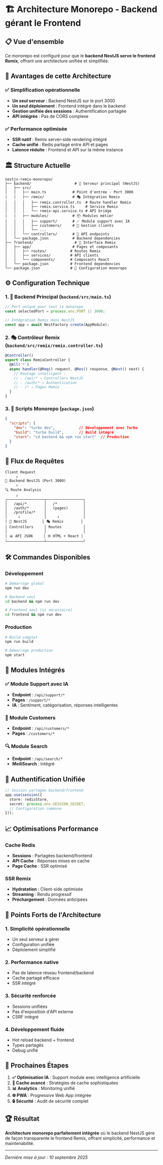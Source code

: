 # 🏗️ Architecture Monorepo - Backend gérant le Frontend

## 📋 Vue d'ensemble

Ce monorepo est configuré pour que le **backend NestJS serve le frontend Remix**, offrant une architecture unifiée et simplifiée.

## 🎯 Avantages de cette Architecture

### ✅ Simplification opérationnelle
- **Un seul serveur** : Backend NestJS sur le port 3000
- **Un seul déploiement** : Frontend intégré dans le backend
- **Gestion unifiée des sessions** : Authentification partagée
- **API intégrée** : Pas de CORS complexe

### ✅ Performance optimisée
- **SSR natif** : Remix server-side rendering intégré
- **Cache unifié** : Redis partagé entre API et pages
- **Latence réduite** : Frontend et API sur la même instance

## 🏛️ Structure Actuelle

```
nestjs-remix-monorepo/
├── backend/                    # 🚀 Serveur principal (NestJS)
│   ├── src/
│   │   ├── main.ts            # Point d'entrée - Port 3000
│   │   ├── remix/             # 🎭 Intégration Remix
│   │   │   ├── remix.controller.ts  # Route handler Remix
│   │   │   ├── remix.service.ts     # Service Remix
│   │   │   └── remix-api.service.ts # API bridge
│   │   ├── modules/           # 📦 Modules métier
│   │   │   ├── support/       # ✅ Module support avec IA
│   │   │   ├── customers/     # 👥 Gestion clients
│   │   │   └── ...
│   │   └── controllers/       # 🔌 API endpoints
│   └── package.json           # Backend dependencies
├── frontend/                   # 🎨 Interface Remix
│   ├── app/                   # Pages et composants
│   │   ├── routes/           # Routes Remix
│   │   ├── services/         # API clients
│   │   └── components/       # Composants React
│   └── package.json          # Frontend dependencies
└── package.json              # 🔧 Configuration monorepo
```

## ⚙️ Configuration Technique

### 1. 🚀 Backend Principal (`backend/src/main.ts`)
```typescript
// Port unique pour tout le monorepo
const selectedPort = process.env.PORT || 3000;

// Intégration Remix dans NestJS
const app = await NestFactory.create(AppModule);
```

### 2. 🎭 Contrôleur Remix (`backend/src/remix/remix.controller.ts`)
```typescript
@Controller()
export class RemixController {
  @All('*')
  async handler(@Req() request, @Res() response, @Next() next) {
    // Routage intelligent :
    // - /api/* → Controllers NestJS
    // - /auth/* → Authentication
    // - /* → Pages Remix
  }
}
```

### 3. 🔧 Scripts Monorepo (`package.json`)
```json
{
  "scripts": {
    "dev": "turbo dev",           // Développement avec Turbo
    "build": "turbo build",       // Build intégré
    "start": "cd backend && npm run start"  // Production
  }
}
```

## 🔄 Flux de Requêtes

```
Client Request
     ↓
🚀 Backend NestJS (Port 3000)
     ↓
🔍 Route Analysis
     ↓
┌─────────────────┬─────────────────┐
│   /api/*        │   /*            │
│   /auth/*       │   (pages)       │
│   /profile/*    │                 │
│     ↓           │     ↓           │
│ 🔌 NestJS       │ 🎭 Remix        │
│ Controllers     │ Routes          │
│                 │                 │
│ 📊 API JSON     │ 🌐 HTML + React │
└─────────────────┴─────────────────┘
```

## 🛠️ Commandes Disponibles

### Développement
```bash
# Démarrage global
npm run dev

# Backend seul
cd backend && npm run dev

# Frontend seul (si nécessaire)
cd frontend && npm run dev
```

### Production
```bash
# Build complet
npm run build

# Démarrage production
npm start
```

## 🌟 Modules Intégrés

### ✅ Module Support avec IA
- **Endpoint** : `/api/support/*`
- **Pages** : `/support/*`
- **IA** : Sentiment, catégorisation, réponses intelligentes

### 👥 Module Customers
- **Endpoint** : `/api/customers/*`
- **Pages** : `/customers/*`

### 🔍 Module Search
- **Endpoint** : `/api/search/*`
- **MeiliSearch** : Intégré

## 🔐 Authentification Unifiée

```typescript
// Session partagée backend/frontend
app.use(session({
  store: redisStore,
  secret: process.env.SESSION_SECRET,
  // Configuration commune
}));
```

## 📈 Optimisations Performance

### Cache Redis
- **Sessions** : Partagées backend/frontend
- **API Cache** : Réponses mises en cache
- **Page Cache** : SSR optimisé

### SSR Remix
- **Hydratation** : Client-side optimisée
- **Streaming** : Rendu progressif
- **Préchargement** : Données anticipées

## 🚀 Points Forts de l'Architecture

### 1. **Simplicité opérationnelle**
- Un seul serveur à gérer
- Configuration unifiée
- Déploiement simplifié

### 2. **Performance native**
- Pas de latence réseau frontend/backend
- Cache partagé efficace
- SSR intégré

### 3. **Sécurité renforcée**
- Sessions unifiées
- Pas d'exposition d'API externe
- CSRF intégré

### 4. **Développement fluide**
- Hot reload backend + frontend
- Types partagés
- Debug unifié

## 🎯 Prochaines Étapes

1. **✅ Optimisation IA** : Support module avec intelligence artificielle
2. **🔄 Cache avancé** : Stratégies de cache sophistiquées  
3. **📊 Analytics** : Monitoring unifié
4. **🌐 PWA** : Progressive Web App intégrée
5. **🔒 Sécurité** : Audit de sécurité complet

## 🏆 Résultat

**Architecture monorepo parfaitement intégrée** où le backend NestJS gère de façon transparente le frontend Remix, offrant simplicité, performance et maintenabilité.

---
*Dernière mise à jour : 10 septembre 2025*
